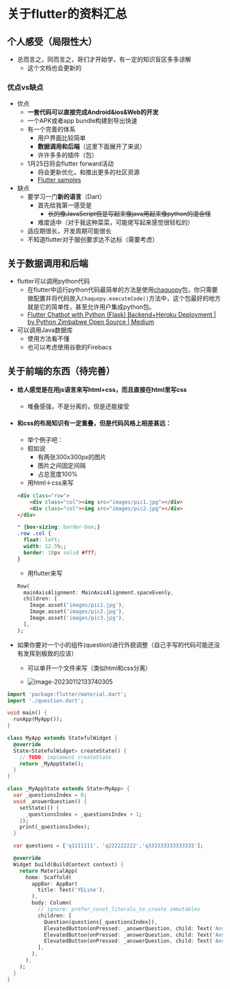 # 关于flutter的资料汇总

## 个人感受（局限性大）

- 总而言之，同而言之，哥们才开始学，有一定的知识盲区多多谅解
  - 这个文档也会更新的

### 优点vs缺点

- 优点
  - **一套代码可以直接完成Android&ios&Web的开发**
  - 一个APK或者app bundle构建到导出快速
  - 有一个完善的体系
    - 用户界面比较简单
    - **数据调用和后端**（这里下面展开了来说）
    - 许许多多的插件（包）
  - 1月25日将会flutter forward活动
    - 将会更新优化，和推出更多的社区资源
    - [Flutter samples](https://flutter.github.io/samples/#)
- 缺点
  - 要学习一门**新的语言**（Dart）
    - 首先给我第一感受是
      - ~~长的像JavaScript但是写起来像java用起来像python的混合怪~~
    - 难度适中（对于我这种菜菜，可能佬写起来感觉很轻松的）
  - 适应期很长，开发周期可能很长
  - 不知道flutter对于服创要求达不达标（需要考虑）



## 关于数据调用和后端

- flutter可以调用python代码
  - 在flutter中运行python代码最简单的方法是使用[chaquopy](https://pub.dev/packages/chaquopy)包，你只需要做配置并将代码放入`Chaquopy.executeCode()`方法中，这个包最好的地方就是它的简单性，甚至允许用户集成python包。
  - [Flutter Chatbot with Python (Flask) Backend+Heroku Deployment | by Python Zimbabwe Open Source | Medium](https://medium.com/@pyzimos/flutter-chatbot-with-python-flask-backend-heroku-deployment-706baafbb8f1)
- 可以调用Java数据库
  - 使用方法看不懂
  - 也可以考虑使用谷歌的Firebacs

## 关于前端的东西（待完善）

- #### 给人感觉是在用js语言来写html+css，而且直接在html里写css

  - 堆叠感强，不是分离的，但是还能接受



- #### 和css的布局知识有一定重叠，但是代码风格上相差甚远：

  - 举个例子吧：
  - 假如说
    - 有两张300x300px的图片
    - 图片之间固定间隔
    - 占总宽度100%
  - 用html＋css来写

  ~~~html
  <div class="row">
      <div class="col"><img src="images/pic1.jpg"></div>
      <div class="col"><img src="images/pic2.jpg"></div>
  </div>
  
  ~~~

  ~~~css
  * {box-sizing: border-box;}
  .row .col {
    float: left;
    width: 12.5%;;
    border: 10px solid #fff;
  }
  ~~~

  - 用flutter来写

  ~~~dart
  Row(
    mainAxisAlignment: MainAxisAlignment.spaceEvenly,
    children: [
      Image.asset('images/pic1.jpg'),
      Image.asset('images/pic2.jpg'),
      Image.asset('images/pic3.jpg'),
    ],
  );
  ~~~



- 如果你要对一个小的组件(question)进行外貌调整（自己手写的代码可能还没有发挥到极致的应该）
  - 可以单开一个文件来写（类似html和css分离）

  - ![image-20230112133740305](C:\Users\PQ\AppData\Roaming\Typora\typora-user-images\image-20230112133740305.png)

~~~dart
import 'package:flutter/material.dart';
import './question.dart';

void main() {
  runApp(MyApp());
}

class MyApp extends StatefulWidget {
  @override
  State<StatefulWidget> createState() {
    // TODO: implement createState
    return _MyAppState();
  }
}

class _MyAppState extends State<MyApp> {
  var _questionsIndex = 0;
  void _answerQuestion() {
    setState(() {
      _questionsIndex = _questionsIndex + 1;
    });
    print(_questionsIndex);
  }

  var questions = ['q1111111', 'q222222222','q333333333333333'];

  @override
  Widget build(BuildContext context) {
    return MaterialApp(
      home: Scaffold(
        appBar: AppBar(
          title: Text('YELine'),
        ),
        body: Column(
          // ignore: prefer_const_literals_to_create_immutables
          children: [
            Question(questions[_questionsIndex]),
            ElevatedButton(onPressed: _answerQuestion, child: Text('Answer1')),
            ElevatedButton(onPressed: _answerQuestion, child: Text('Answer2')),
            ElevatedButton(onPressed: _answerQuestion, child: Text('Answer3')),
          ],
        ),
      ),
    );
  }
}

~~~

